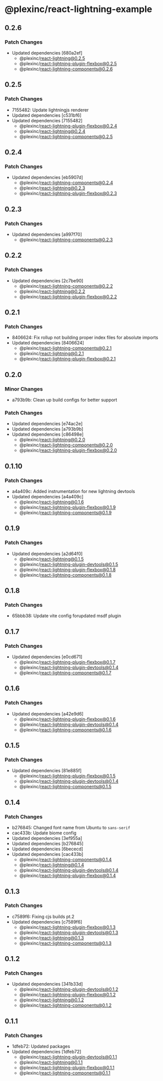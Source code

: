 # @plexinc/react-lightning-example

## 0.2.6

### Patch Changes

- Updated dependencies [680a2ef]
  - @plexinc/react-lightning@0.2.5
  - @plexinc/react-lightning-plugin-flexbox@0.2.5
  - @plexinc/react-lightning-components@0.2.6

## 0.2.5

### Patch Changes

- 7155482: Update lightningjs renderer
- Updated dependencies [c531bf6]
- Updated dependencies [7155482]
  - @plexinc/react-lightning-plugin-flexbox@0.2.4
  - @plexinc/react-lightning@0.2.4
  - @plexinc/react-lightning-components@0.2.5

## 0.2.4

### Patch Changes

- Updated dependencies [eb5907d]
  - @plexinc/react-lightning-components@0.2.4
  - @plexinc/react-lightning@0.2.3
  - @plexinc/react-lightning-plugin-flexbox@0.2.3

## 0.2.3

### Patch Changes

- Updated dependencies [a997f70]
  - @plexinc/react-lightning-components@0.2.3

## 0.2.2

### Patch Changes

- Updated dependencies [2c7be90]
  - @plexinc/react-lightning-components@0.2.2
  - @plexinc/react-lightning@0.2.2
  - @plexinc/react-lightning-plugin-flexbox@0.2.2

## 0.2.1

### Patch Changes

- 8406624: Fix rollup not building proper index files for absolute imports
- Updated dependencies [8406624]
  - @plexinc/react-lightning-components@0.2.1
  - @plexinc/react-lightning@0.2.1
  - @plexinc/react-lightning-plugin-flexbox@0.2.1

## 0.2.0

### Minor Changes

- a793b9b: Clean up build configs for better support

### Patch Changes

- Updated dependencies [e74ac2e]
- Updated dependencies [a793b9b]
- Updated dependencies [c86498e]
  - @plexinc/react-lightning@0.2.0
  - @plexinc/react-lightning-components@0.2.0
  - @plexinc/react-lightning-plugin-flexbox@0.2.0

## 0.1.10

### Patch Changes

- a4a409c: Added instrumentation for new lightning devtools
- Updated dependencies [a4a409c]
  - @plexinc/react-lightning@0.1.6
  - @plexinc/react-lightning-plugin-flexbox@0.1.9
  - @plexinc/react-lightning-components@0.1.9

## 0.1.9

### Patch Changes

- Updated dependencies [a2d64f0]
  - @plexinc/react-lightning@0.1.5
  - @plexinc/react-lightning-plugin-devtools@0.1.5
  - @plexinc/react-lightning-plugin-flexbox@0.1.8
  - @plexinc/react-lightning-components@0.1.8

## 0.1.8

### Patch Changes

- 65bbb38: Update vite config forupdated msdf plugin

## 0.1.7

### Patch Changes

- Updated dependencies [e0cd671]
  - @plexinc/react-lightning-plugin-flexbox@0.1.7
  - @plexinc/react-lightning-plugin-devtools@0.1.4
  - @plexinc/react-lightning-components@0.1.7

## 0.1.6

### Patch Changes

- Updated dependencies [a42e9d6]
  - @plexinc/react-lightning-plugin-flexbox@0.1.6
  - @plexinc/react-lightning-plugin-devtools@0.1.4
  - @plexinc/react-lightning-components@0.1.6

## 0.1.5

### Patch Changes

- Updated dependencies [81e885f]
  - @plexinc/react-lightning-plugin-flexbox@0.1.5
  - @plexinc/react-lightning-plugin-devtools@0.1.4
  - @plexinc/react-lightning-components@0.1.5

## 0.1.4

### Patch Changes

- b276845: Changed font name from Ubuntu to `sans-serif`
- cac433b: Update biome config
- Updated dependencies [3ef955a]
- Updated dependencies [b276845]
- Updated dependencies [6bececd]
- Updated dependencies [cac433b]
  - @plexinc/react-lightning-components@0.1.4
  - @plexinc/react-lightning@0.1.4
  - @plexinc/react-lightning-plugin-devtools@0.1.4
  - @plexinc/react-lightning-plugin-flexbox@0.1.4

## 0.1.3

### Patch Changes

- c7589f6: Fixing cjs builds pt.2
- Updated dependencies [c7589f6]
  - @plexinc/react-lightning-plugin-flexbox@0.1.3
  - @plexinc/react-lightning-plugin-devtools@0.1.3
  - @plexinc/react-lightning@0.1.3
  - @plexinc/react-lightning-components@0.1.3

## 0.1.2

### Patch Changes

- Updated dependencies [341b33d]
  - @plexinc/react-lightning-plugin-devtools@0.1.2
  - @plexinc/react-lightning-plugin-flexbox@0.1.2
  - @plexinc/react-lightning@0.1.2
  - @plexinc/react-lightning-components@0.1.2

## 0.1.1

### Patch Changes

- 1dfeb72: Updated packages
- Updated dependencies [1dfeb72]
  - @plexinc/react-lightning-plugin-devtools@0.1.1
  - @plexinc/react-lightning@0.1.1
  - @plexinc/react-lightning-plugin-flexbox@0.1.1
  - @plexinc/react-lightning-components@0.1.1
